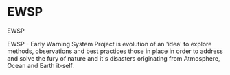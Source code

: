 # EWSP
EWSP

EWSP - Early Warning System Project is evolution of an 'idea' to explore methods, observations and best practices those in place in order to address and solve the fury of nature and it's disasters originating from Atmosphere, Ocean and Earth it-self.
